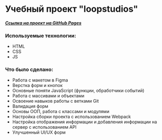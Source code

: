 # **Учебный проект "loopstudios"**

#### *[Ссылка на проект на GitHub Pages](https://yulianesterova.github.io/mesto/ "loopstudios")*

### Используемые технологии:
* HTML
* CSS
* JS

### Что было сделано:
* Работа с макетом в Figma
* Верстка форм и кнопок
* Основные поняти JavaScript (функции, обработчики событий)
* Работа с массивами и объектами
* Освоение навыков работы с ветками Git
* Валидация форм
* Основы ООП, работа с классами и модулями
* Настройка сборки проекта с использованием Webpack
* Настройка отображения информации и добавления информации на сервер с использованием API
* Улучшенный UI/UX форм

